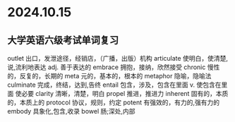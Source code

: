 # 2024.10.15 
## 大学英语六级考试单词复习
outlet 出口，发泄途径，经销店，（广播，出版）机构
articulate 使明白，使清楚,说,流利地表达 adj. 善于表达的
embrace 拥抱，接纳，欣然接受
chronic 慢性的，反复的，长期的
meta 元的，基本的，根本的
metaphor 隐喻，隐喻法
culminate 完成，终结，达到,告终
entail 包含，涉及，包含在里面 v. 使包含在里面 使必要
clarity  清晰，清楚，明白
propel 推进，推进力
inherent 固有的，本质的，本质上的
protocol 协议，规则，约定
potent 有强效的，有力的,强有力的
embody 具象化,包含,收录
bowel 肠;深处,内部
